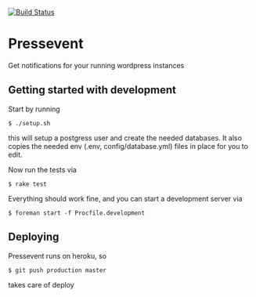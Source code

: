 [![Build Status](https://magnum.travis-ci.com/sideshowcoder/pressevent.png?token=eWqyYZsYyfqua9PJ9ddd&branch=master)](https://magnum.travis-ci.com/sideshowcoder/pressevent)

Pressevent
==========

Get notifications for your running wordpress instances

Getting started with development
--------------------------------
Start by running

    $ ./setup.sh

this will setup a postgress user and create the needed databases. It also copies
the needed env (.env, config/database.yml) files in place for you to edit.

Now run the tests via

    $ rake test

Everything should work fine, and you can start a development server via

    $ foreman start -f Procfile.development

Deploying
----------
Pressevent runs on heroku, so

    $ git push production master

takes care of deploy

